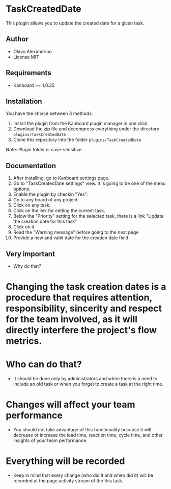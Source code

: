 TaskCreatedDate
==============================

This plugin allows you to update the created date for a given task.

Author
------

- Olavo Alexandrino
- License MIT

Requirements
------------

- Kanboard >= 1.0.35

Installation
------------

You have the choice between 3 methods:

1. Install the plugin from the Kanboard plugin manager in one click
2. Download the zip file and decompress everything under the directory `plugins/TaskCreatedDate`
3. Clone this repository into the folder `plugins/TaskCreatedDate`

Note: Plugin folder is case-sensitive.

Documentation
-------------

1. After installing, go to Kanboard settings page.
2. Go to "TaskCreatedDate settings" view. It is going to be one of the menu options.
3. Enable the plugin by checkin "Yes".
4. Go to any board of any project.
5. Click on any task.
6. Click on the link for editing the current task.
7. Below the "Priority" setting for the selected task, there is a link "Update the creation date for this task"
8. Click on it
9. Read the "Warning message" before going to the next page
10. Provide a new and valid date for the creation date field

Very important
-------------

- Why do that?

# Changing the task creation dates is a procedure that requires attention, responsibility, sincerity and respect for the team involved, as it will directly interfere the project's flow metrics.

# Who can do that?

* It should be done only by administrators and when there is a need to include an old task or when you forget to create a task at the right time.

# Changes will affect your team performance

* You should not take advantage of this functionality because it will decrease or increase the lead time, reaction time, cycle time, and other insights of your team performance.

# Everything will be recorded

* Keep in mind that every change (who did it and when did it) will be recorded at the page activity stream of the this task.


